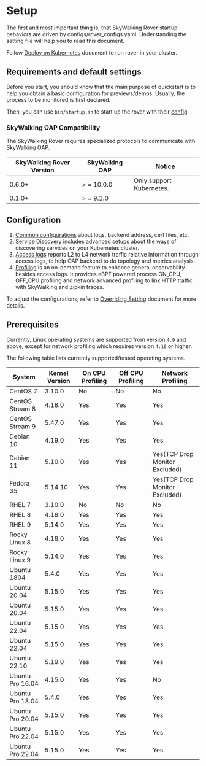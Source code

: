 # Setup

The first and most important thing is, that SkyWalking Rover startup behaviors are driven by configs/rover_configs.yaml. Understanding the setting file will help you to read this document.

Follow [Deploy on Kubernetes](deployment/kubernetes/readme.md) document to run rover in your cluster.

## Requirements and default settings

Before you start, you should know that the main purpose of quickstart is to help you obtain a basic configuration for previews/demos.
Usually, the process to be monitored is first declared.

Then, you can use `bin/startup.sh` to start up the rover with their [config](../../../configs/rover_configs.yaml).

### SkyWalking OAP Compatibility

The SkyWalking Rover requires specialized protocols to communicate with SkyWalking OAP.

| SkyWalking Rover Version | SkyWalking OAP | Notice                   |
|--------------------------|----------------|--------------------------|
| 0.6.0+                   | \> = 10.0.0    | Only support Kubernetes. | 
| 0.1.0+                   | \> = 9.1.0     |                          |


## Configuration

1. [Common configurations](./configuration/common.md) about logs, backend address, cert files, etc.
2. [Service Discovery](configuration/service-discovery.md) includes advanced setups about the ways of discovering services on your Kubernetes cluster. 
3. [Access logs](./configuration/traffic.md) reports L2 to L4 network traffic relative information through access logs, to help OAP backend to do topology and metrics analysis.
4. [Profiling](./configuration/profiling.md) is an on-demand feature to enhance general observability besides access logs. It provides eBPF powered process ON_CPU, OFF_CPU profiling and network advanced profiling to link HTTP traffic with SkyWalking and Zipkin traces. 

To adjust the configurations, refer to [Overriding Setting](./configuration/override-settings.md) document for more details.

## Prerequisites

Currently, Linux operating systems are supported from version `4.9` and above, except for network profiling which requires version `4.16` or higher. 

The following table lists currently supported/tested operating systems.

| System           | Kernel Version | On CPU Profiling | Off CPU Profiling | Network Profiling              |
|------------------|----------------|------------------|-------------------|--------------------------------|
| CentOS 7         | 3.10.0         | No               | No                | No                             |
| CentOS Stream 8  | 4.18.0         | Yes              | Yes               | Yes                            |
| CentOS Stream 9  | 5.47.0         | Yes              | Yes               | Yes                            |
| Debian 10        | 4.19.0         | Yes              | Yes               | Yes                            |
| Debian 11        | 5.10.0         | Yes              | Yes               | Yes(TCP Drop Monitor Excluded) |
| Fedora 35        | 5.14.10        | Yes              | Yes               | Yes(TCP Drop Monitor Excluded) |
| RHEL 7           | 3.10.0         | No               | No                | No                             |
| RHEL 8           | 4.18.0         | Yes              | Yes               | Yes                            |
| RHEL 9           | 5.14.0         | Yes              | Yes               | Yes                            |
| Rocky Linux 8    | 4.18.0         | Yes              | Yes               | Yes                            |
| Rocky Linux 9    | 5.14.0         | Yes              | Yes               | Yes                            |
| Ubuntu 1804      | 5.4.0          | Yes              | Yes               | Yes                            |
| Ubuntu 20.04     | 5.15.0         | Yes              | Yes               | Yes                            |
| Ubuntu 20.04     | 5.15.0         | Yes              | Yes               | Yes                            |
| Ubuntu 22.04     | 5.15.0         | Yes              | Yes               | Yes                            |
| Ubuntu 22.04     | 5.15.0         | Yes              | Yes               | Yes                            |
| Ubuntu 22.10     | 5.19.0         | Yes              | Yes               | Yes                            |
| Ubuntu Pro 16.04 | 4.15.0         | Yes              | Yes               | No                             |
| Ubuntu Pro 18.04 | 5.4.0          | Yes              | Yes               | Yes                            |
| Ubuntu Pro 20.04 | 5.15.0         | Yes              | Yes               | Yes                            |
| Ubuntu Pro 22.04 | 5.15.0         | Yes              | Yes               | Yes                            |
| Ubuntu Pro 22.04 | 5.15.0         | Yes              | Yes               | Yes                            |

